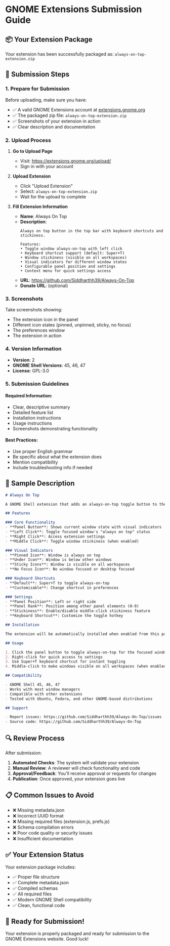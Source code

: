 # GNOME Extensions Submission Guide

## 📦 Your Extension Package

Your extension has been successfully packaged as: `always-on-top-extension.zip`

## 🚀 Submission Steps

### 1. Prepare for Submission

Before uploading, make sure you have:
- ✅ A valid GNOME Extensions account at [extensions.gnome.org](https://extensions.gnome.org)
- ✅ The packaged zip file: `always-on-top-extension.zip`
- ✅ Screenshots of your extension in action
- ✅ Clear description and documentation

### 2. Upload Process

1. **Go to Upload Page**
   - Visit: https://extensions.gnome.org/upload/
   - Sign in with your account

2. **Upload Extension**
   - Click "Upload Extension" 
   - Select: `always-on-top-extension.zip`
   - Wait for the upload to complete

3. **Fill Extension Information**
   - **Name**: Always On Top
   - **Description**: 
     ```
     Always on top button in the top bar with keyboard shortcuts and stickiness.
     
     Features:
     • Toggle window always-on-top with left click
     • Keyboard shortcut support (default: Super+T)
     • Window stickiness (visible on all workspaces)
     • Visual indicators for different window states
     • Configurable panel position and settings
     • Context menu for quick settings access
     ```
   - **URL**: https://github.com/Siddharthh39/Always-On-Top
   - **Donate URL**: (optional)

### 3. Screenshots

Take screenshots showing:
- The extension icon in the panel
- Different icon states (pinned, unpinned, sticky, no focus)
- The preferences window
- The extension in action

### 4. Version Information

- **Version**: 2
- **GNOME Shell Versions**: 45, 46, 47
- **License**: GPL-3.0

### 5. Submission Guidelines

#### Required Information:
- Clear, descriptive summary
- Detailed feature list
- Installation instructions
- Usage instructions
- Screenshots demonstrating functionality

#### Best Practices:
- Use proper English grammar
- Be specific about what the extension does
- Mention compatibility
- Include troubleshooting info if needed

## 📝 Sample Description

```markdown
# Always On Top

A GNOME Shell extension that adds an always-on-top toggle button to the top panel.

## Features

### Core Functionality
- **Panel Button**: Shows current window state with visual indicators
- **Left Click**: Toggle focused window's "always on top" status
- **Right Click**: Access extension settings
- **Middle Click**: Toggle window stickiness (when enabled)

### Visual Indicators
- **Pinned Icon**: Window is always on top
- **Under Icon**: Window is below other windows
- **Sticky Icons**: Window is visible on all workspaces
- **No Focus Icon**: No window focused or desktop focused

### Keyboard Shortcuts
- **Default**: Super+T to toggle always-on-top
- **Customizable**: Change shortcut in preferences

### Settings
- **Panel Position**: Left or right side
- **Panel Rank**: Position among other panel elements (0-9)
- **Stickiness**: Enable/disable middle-click stickiness feature
- **Keyboard Shortcut**: Customize the toggle hotkey

## Installation

The extension will be automatically installed when enabled from this page.

## Usage

1. Click the panel button to toggle always-on-top for the focused window
2. Right-click for quick access to settings
3. Use Super+T keyboard shortcut for instant toggling
4. Middle-click to make windows visible on all workspaces (when enabled)

## Compatibility

- GNOME Shell 45, 46, 47
- Works with most window managers
- Compatible with other extensions
- Tested with Ubuntu, Fedora, and other GNOME-based distributions

## Support

- Report issues: https://github.com/Siddharthh39/Always-On-Top/issues
- Source code: https://github.com/Siddharthh39/Always-On-Top
```

## 🔍 Review Process

After submission:
1. **Automated Checks**: The system will validate your extension
2. **Manual Review**: A reviewer will check functionality and code
3. **Approval/Feedback**: You'll receive approval or requests for changes
4. **Publication**: Once approved, your extension goes live

## 📋 Common Issues to Avoid

- ❌ Missing metadata.json
- ❌ Incorrect UUID format
- ❌ Missing required files (extension.js, prefs.js)
- ❌ Schema compilation errors
- ❌ Poor code quality or security issues
- ❌ Insufficient documentation

## ✅ Your Extension Status

Your extension package includes:
- ✅ Proper file structure
- ✅ Complete metadata.json
- ✅ Compiled schemas
- ✅ All required files
- ✅ Modern GNOME Shell compatibility
- ✅ Clean, functional code

## 🎉 Ready for Submission!

Your extension is properly packaged and ready for submission to the GNOME Extensions website. Good luck!
